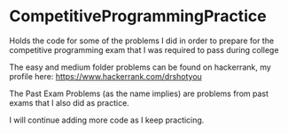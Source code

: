 # CompetitiveProgrammingPractice
Holds the code for some of the problems I did in order to prepare for the competitive programming exam that I was required to pass during college

The easy and medium folder problems can be found on hackerrank, my profile here: https://www.hackerrank.com/drshotyou

The Past Exam Problems (as the name implies) are problems from past exams that I also did as practice. 

I will continue adding more code as I keep practicing.
